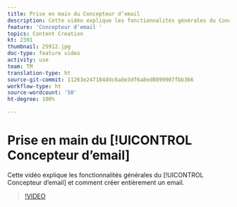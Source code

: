 ```yaml
---
title: Prise en main du Concepteur d’email
description: Cette vidéo explique les fonctionnalités générales du Concepteur d’email et comment créer entièrement un email.
feature: 'Concepteur d’email '
topics: Content Creation
kt: 2391
thumbnail: 25912.jpg
doc-type: feature video
activity: use
team: TM
translation-type: ht
source-git-commit: 11263e247184ddc6a8e3df6a8ed0899907fbb366
workflow-type: ht
source-wordcount: '50'
ht-degree: 100%

---
```



# Prise en main du [!UICONTROL Concepteur d’email]

Cette vidéo explique les fonctionnalités générales du [!UICONTROL Concepteur d’email] et comment créer entièrement un email.

>[!VIDEO](https://video.tv.adobe.com/v/25912?quality=12)
